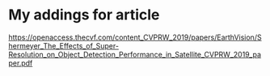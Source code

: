 # My addings for article
https://openaccess.thecvf.com/content_CVPRW_2019/papers/EarthVision/Shermeyer_The_Effects_of_Super-Resolution_on_Object_Detection_Performance_in_Satellite_CVPRW_2019_paper.pdf

